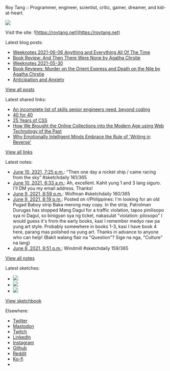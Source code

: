 Roy Tang :: Programmer, engineer, scientist, critic, gamer, dreamer, and kid-at-heart.

![](https://roytang.net/static/img/profile.jpg)

Visit the site: ![https://roytang.net](https://roytang.net)

Latest blog posts:

- [Weeknotes 2021-06-06 Anything and Everything All Of The Time](https://roytang.net/2021/06/weeknotes-2021-06-06/)
- [Book Review: And Then There Were None by Agatha Chrstie](https://roytang.net/2021/06/and-then-there-were-none/)
- [Weeknotes 2021-05-30](https://roytang.net/2021/05/weeknotes-2021-05-30/)
- [Book Reviews: Murder on the Orient Express and Death on the Nile by Agatha Chrstie](https://roytang.net/2021/05/orient-express-nile/)
- [Anticipation and Anxiety](https://roytang.net/2021/05/anticipation/)

[View all posts](https://roytang.net/blog)

Latest shared links:

- [An incomplete list of skills senior engineers need, beyond coding](https://roytang.net/2021/06/an-incomplete-list-of-skills-senior-engineers-need-beyond-coding/)
- [40 for 40](https://roytang.net/2021/06/40-for-40/)
- [25 Years of CSS](https://roytang.net/2021/06/25-years-of-css/)
- [How We Brought the Online Collections into the Modern Age using Web Technology of the Past](https://roytang.net/2021/06/how-we-brought-the-online-collections-into-the-modern-age-using-web-technology-of-the-past/)
- [Why Emotionally Intelligent Minds Embrace the Rule of &#x27;Writing in Reverse&#x27;](https://roytang.net/2021/06/why-emotionally-intelligent-minds-embrace-the-rule-of-writing-in-reverse/)

[View all links](https://roytang.net/links)

Latest notes:

- [June 10, 2021, 7:25 p.m.](https://roytang.net/2021/06/1402950095826345988/): “Then one day a rocket ship / came racing from the sky” #sketchdaily 161/365
- [June 10, 2021, 6:33 a.m.](https://roytang.net/2021/06/h17mkgy/): Ah, excellent. Kahit yung 1 and 3 lang siguro. I&#x27;ll DM you my email address. Thanks!
- [June 9, 2021, 8:59 p.m.](https://roytang.net/2021/06/1402611274316345345/): Wolfman #sketchdaily 160/365
- [June 9, 2021, 8:19 p.m.](https://roytang.net/2021/06/nvukbz/): Posted on r/Philippines: I&#x27;m looking for an old Pugad Baboy strip Baka merong may copy. In the strip, Patrolman Durugas has stopped Mang Dagul for a traffic violation, tapos pinilisopo sya ni Dagul, so binigyan sya ng ticket, nakasulat &quot;violation: pilosopo&quot; I would guess it&#x27;s from the early books, kasi I remember medyo raw pa yung art style. Probably somewhere in books 1-3, kasi I have book 4 here, parang mas polished na yung art. Thanks in advance to anyone who can help! (Bakit walang flair na &quot;Question&quot;? Sige na nga, &quot;Culture&quot; na lang)
- [June 8, 2021, 9:51 p.m.](https://roytang.net/2021/06/1402262074458349582/): Windmill #sketchdaily 159/365

[View all notes](https://roytang.net/notes)

Latest sketches:


- ![](https://roytang.net/media/cache/50/47/5047b33cd5d528ccd4cc8afe63e4611c.jpg)
- ![](https://roytang.net/media/cache/f3/08/f3087f40f6a7442c706dfd5bf875421c.jpg)
- ![](https://roytang.net/media/cache/0b/9b/0b9bc649a23b4362aa66dc6aff0f63a6.jpg)

[View sketchbook](https://roytang.net/albums/sketchbook)


Elsewhere:

- [Twitter](https://twitter.com/roytang)
- [Mastodon](https://mastodon.technology/@roytang)
- [Twitch](https://twitch.tv/twitchyroy)
- [LinkedIn](https://www.linkedin.com/in/roytang)
- [Instagram](https://instagram.com/roytang0400)
- [Github](https://github.com/roytang)
- [Reddit](https://reddit.com/u/hungryroy)
- [Ko-fi](https://ko-fi.com/roytang)
- [](mailto:hello@roytang.net)